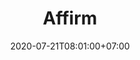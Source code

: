 ---
title     : "Affirm"
thumbnail : "affirm"
address   : "https://affirm.com"
sitemap   : false
date      : 2020-07-21T08:01:00+07:00
---